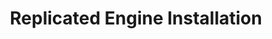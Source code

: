 ---
id: replicated-engine-installation
title: Replicated Engine Installation
keywords: 
  - Installation
  - Replicated Engine Installation
description: This guide will help you to install OpenEBS Replicated Engine.
---